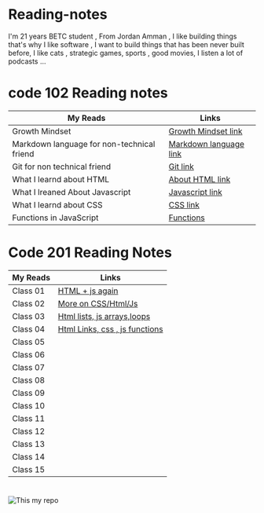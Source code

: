 # Reading-notes
I'm 21 years BETC student , From Jordan Amman , I like building things that's why I like software , I  want to build things that has been never built before, I like cats , strategic games, sports , good movies, I listen a lot of podcasts ...

#  

# code 102 Reading notes

My Reads |Links
------------ | -------------
Growth Mindset  | [Growth Mindset link](https://abdallah-abu-hussein.github.io/reading-notes/Growth%20mindset)
Markdown language for  non-technical friend  | [Markdown language link](https://abdallah-abu-hussein.github.io/reading-notes/Read01)
Git for non technical friend | [Git link](https://abdallah-abu-hussein.github.io/reading-notes/Read02)
What I learnd about HTML | [About HTML link](https://abdallah-abu-hussein.github.io/reading-notes/Read03)
What I lreaned About Javascript | [Javascript link](https://abdallah-abu-hussein.github.io/reading-notes/Read04)
What I learnd about CSS |  [CSS link](https://abdallah-abu-hussein.github.io/reading-notes/Read05)
Functions in JavaScript  | [Functions](https://abdallah-abu-hussein.github.io/reading-notes/Read07)

#

# Code 201 Reading Notes

My Reads |    Links
------------ | -------------
Class 01   | [HTML + js again](https://abdallah-abu-hussein.github.io/reading-notes/class-01)
Class 02   | [More on CSS/Html/Js](https://abdallah-abu-hussein.github.io/reading-notes/class-02) 
Class 03   |[Html lists, js arrays,loops](https://abdallah-abu-hussein.github.io/reading-notes/class-03)
Class 04   |[Html Links, css , js functions](https://abdallah-abu-hussein.github.io/reading-notes/class-04)
Class 05   |
Class 06   |
Class 07   |
Class 08   |
Class 09   |
Class 10   |
Class 11   |
Class 12   |
Class 13   |
Class 14   |
Class 15   |

#
![This my repo](https://i.redd.it/66pe7g9wtnr21.jpg)
#